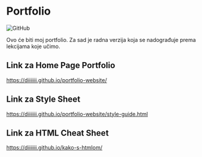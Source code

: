 # Portfolio
<img alt="GitHub" src="https://img.shields.io/github/license/Diiiiiii/portfolio-website?color=red">

Ovo će biti moj portfolio. Za sad je radna verzija koja se nadograđuje prema lekcijama koje učimo.


## Link za Home Page Portfolio
https://diiiiiii.github.io/portfolio-website/

## Link za Style Sheet 
https://diiiiiii.github.io/portfolio-website/style-guide.html

## Link za HTML Cheat Sheet
https://diiiiiii.github.io/kako-s-htmlom/

